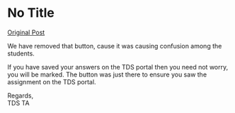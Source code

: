 # No Title

[Original Post](https://discourse.onlinedegree.iitm.ac.in/t/161120/171)

<p>We have removed that button, cause it was causing confusion among the students.</p>
<p>If you have saved your answers on the TDS portal then you need not worry, you will be marked. The button was just there to ensure you saw the assignment on the TDS portal.</p>
<p>Regards,<br>
TDS TA</p>